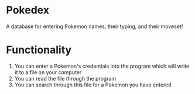 # Pokedex

A database for entering Pokemon names, their typing, and their moveset!

# Functionality

1. You can enter a Pokemon's credentials into the program which will write it to a file on your computer
2. You can read the file through the program
3. You can search through this file for a Pokemon you have entered

